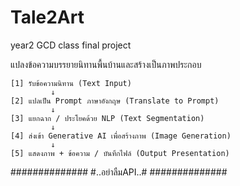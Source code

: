 # Tale2Art
year2 GCD class final project

แปลงข้อความบรรยายนิทานพื้นบ้านและสร้างเป็นภาพประกอบ

```
[1] รับข้อความนิทาน (Text Input)
         ↓
[2] แปลเป็น Prompt ภาษาอังกฤษ (Translate to Prompt)
         ↓
[3] แยกฉาก / ประโยคด้วย NLP (Text Segmentation)
         ↓
[4] ส่งเข้า Generative AI เพื่อสร้างภาพ (Image Generation)
         ↓
[5] แสดงภาพ + ข้อความ / บันทึกไฟล์ (Output Presentation)
```

##############
#..อย่าลืมAPI..#
##############